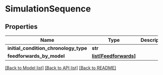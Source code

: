 # SimulationSequence

## Properties
Name | Type | Description | Notes
------------ | ------------- | ------------- | -------------
**initial_condition_chronology_type** | **str** |  | 
**feedforwards_by_model** | [**list[Feedforwards]**](Feedforwards.md) |  | 

[[Back to Model list]](../README.md#documentation-for-models) [[Back to API list]](../README.md#documentation-for-api-endpoints) [[Back to README]](../README.md)

